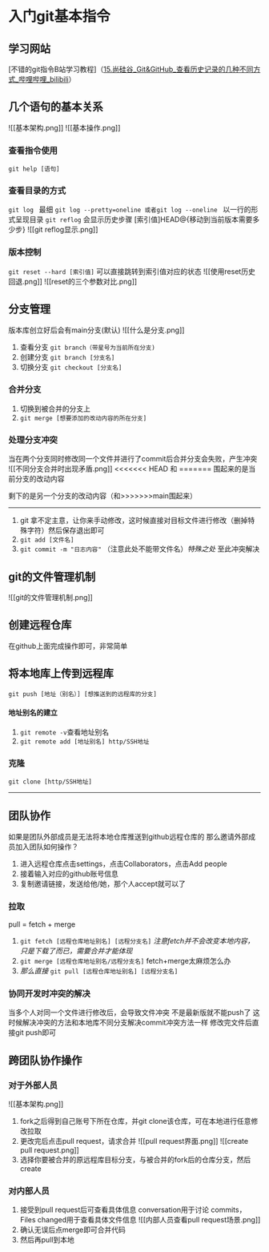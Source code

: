 # 入门git基本指令
## 学习网站
[不错的git指令B站学习教程]（[15.尚硅谷_Git&GitHub_查看历史记录的几种不同方式_哔哩哔哩_bilibili](https://www.bilibili.com/video/BV1pW411A7a5?share_source=copy_web&vd_source=34ed110d766ac5910b35ccc9afedda6e&spm_id_from=333.788.player.switch&p=15)）
## 几个语句的基本关系
![[基本架构.png]]
![[基本操作.png]]
### 查看指令使用
`git help [语句]`

### 查看目录的方式
`git log `
最细
`git log --pretty=oneline 或者git log --oneline `
以一行的形式呈现目录
`git reflog` 
会显示历史步骤 [索引值]HEAD@{移动到当前版本需要多少步}
![[git reflog显示.png]]
### 版本控制
`git reset --hard [索引值]` 
可以直接跳转到索引值对应的状态
![[使用reset历史回退.png]]
![[reset的三个参数对比.png]]

## 分支管理
版本库创立好后会有main分支(默认)
![[什么是分支.png]]
1. 查看分支 
   `git branch（带星号为当前所在分支) `
2. 创建分支 
   `git branch [分支名]`
3. 切换分支 
   `git checkout [分支名]`
### 合并分支 
1. 切换到被合并的分支上
2. `git merge [想要添加的改动内容的所在分支]`
### 处理分支冲突
当在两个分支同时修改同一个文件并进行了commit后合并分支会失败，产生冲突
![[不同分支合并时出现矛盾.png]]
<<<<<<< HEAD 和 ======= 围起来的是当前分支的改动内容

剩下的是另一个分支的改动内容（和>>>>>>>main围起来）

---
1. git 拿不定主意，让你来手动修改，这时候直接对目标文件进行修改（删掉特殊字符）然后保存退出即可
2. `git add [文件名]`
3. `git commit -m "日志内容"`
（注意此处不能带文件名）*特殊之处*
至此冲突解决
## git的文件管理机制

![[git的文件管理机制.png]]
## 创建远程仓库
在github上面完成操作即可，非常简单
## 将本地库上传到远程库
`git push [地址（别名）] [想推送到的远程库的分支]`
#### 地址别名的建立
1. `git remote -v`查看地址别名
2. `git remote add [地址别名] http/SSH地址`
### 克隆
`git clone [http/SSH地址]`

---

## 团队协作
如果是团队外部成员是无法将本地仓库推送到github远程仓库的
那么邀请外部成员加入团队如何操作？
1. 进入远程仓库点击settings，点击Collaborators，点击Add people
2. 接着输入对应的github账号信息 
3. 复制邀请链接，发送给他/她，那个人accept就可以了
### 拉取
pull = fetch + merge
1. `git fetch [远程仓库地址别名] [远程分支名]`
*注意fetch并不会改变本地内容，只是下载了而已，需要合并才能体现*
2. `git merge [远程仓库地址别名/远程分支名]`
fetch+merge太麻烦怎么办
3. *那么直接*
`git pull [远程仓库地址别名] [远程分支名]`
### 协同开发时冲突的解决
当多个人对同一个文件进行修改后，会导致文件冲突
不是最新版就不能push了
这时候解决冲突的方法和本地库不同分支解决commit冲突方法一样
修改完文件后直接git push即可
## 跨团队协作操作
### 对于外部人员

![[基本架构.png]]
1.  fork之后得到自己账号下所在仓库，并git clone该仓库，可在本地进行任意修改拉取
2. 更改完后点击pull request，请求合并
![[pull request界面.png]]
![[create pull request.png]]
3. 选择你要被合并的原远程库目标分支，与被合并的fork后的仓库分支，然后create
### 对内部人员
1. 接受到pull request后可查看具体信息
   conversation用于讨论
   commits，Files changed用于查看具体文件信息
![[内部人员查看pull request场景.png]]
2. 确认无误后点merge即可合并代码
3. 然后再pull到本地

















